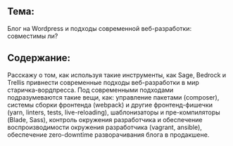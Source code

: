 ## Тема:
Блог на Wordpress и подходы современной веб-разработки: совместимы ли?

## Содержание:
Расскажу о том, как используя такие инструменты, как Sage, Bedrock и Trellis привнести современные подходы веб-разработки в мир старичка-вордпресса.
Под современными подходами подразумеваются такие вещи, как: управление пакетами (composer), системы сборки фронтенда (webpack) и другие фронтенд-фишечки (yarn, linters, tests, live-reloading), шаблонизаторы и  пре-компиляторы (Blade, Sass), контроль окружения разработчика и обеспечение воспроизводимости окружения разработчика (vagrant, ansible), обеспечение zero-downtime разворачивания блога в продакшене.
